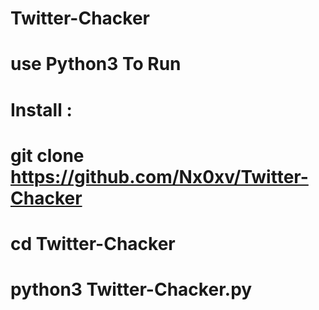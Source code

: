 # Twitter-Chacker

# use Python3 To Run
# Install : 
# git clone https://github.com/Nx0xv/Twitter-Chacker
# cd Twitter-Chacker
# python3 Twitter-Chacker.py

